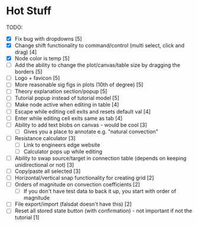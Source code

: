 # Hot Stuff

TODO:
- [x] Fix bug with dropdowns [5]
- [x] Change shift functionality to command/control (multi select, click and drag) [4]
- [x] Node color is temp [5]
- [ ] Add the ability to change the plot/canvas/table size by dragging the borders [5]
- [ ] Logo + favicon [5]
- [ ] More reasonable sig figs in plots (10th of degree) [5]
- [ ] Theory explanation section/popup [5]
- [ ] Tutorial popup instead of tutorial model [5]
- [ ] Make node active when editing in table [4]
- [ ] Escape while editing cell exits and resets default val [4]
- [ ] Enter while editing cell exits same as tab [4]
- [ ] Ability to add text blobs on canvas - would be cool [3]
  - [ ] Gives you a place to annotate e.g. "natural convection"
- [ ] Resistance calculator [3]
    - [ ] Link to engineers edge website
    - [ ] Calculator pops up while editing
- [ ] Ability to swap source/target in connection table (depends on keeping unidirectional or not) [3]
- [ ] Copy/paste all selected [3]
- [ ] Horizontal/vertical snap functionality for creating grid [2]
- [ ] Orders of magnitude on convection coefficients [2]
  - [ ] If you don't have test data to back it up, you start with order of magnitude
- [ ] File export/import (falsdat doesn't have this) [2]
- [ ] Reset all stored state button (with confirmation) - not important if not the tutorial [1]
